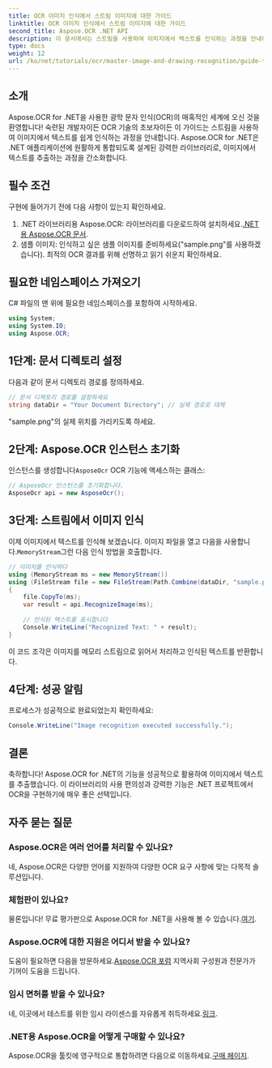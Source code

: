 ```yaml
---
title: OCR 이미지 인식에서 스트림 이미지에 대한 가이드
linktitle: OCR 이미지 인식에서 스트림 이미지에 대한 가이드
second_title: Aspose.OCR .NET API
description: 이 문서에서는 스트림을 사용하여 이미지에서 텍스트를 인식하는 과정을 안내하여 .NET 애플리케이션에 원활하게 통합되도록 합니다. 모든 기술 수준의 개발자에게 적합합니다.
type: docs
weight: 12
url: /ko/net/tutorials/ocr/master-image-and-drawing-recognition/guide-to-image-from-stream/
---
```

## 소개

Aspose.OCR for .NET을 사용한 광학 문자 인식(OCR)의 매혹적인 세계에 오신 것을 환영합니다! 숙련된 개발자이든 OCR 기술의 초보자이든 이 가이드는 스트림을 사용하여 이미지에서 텍스트를 쉽게 인식하는 과정을 안내합니다. Aspose.OCR for .NET은 .NET 애플리케이션에 원활하게 통합되도록 설계된 강력한 라이브러리로, 이미지에서 텍스트를 추출하는 과정을 간소화합니다.

## 필수 조건

구현에 들어가기 전에 다음 사항이 있는지 확인하세요.

1.  .NET 라이브러리용 Aspose.OCR: 라이브러리를 다운로드하여 설치하세요.[.NET용 Aspose.OCR 문서](https://reference.aspose.com/ocr/net/).
2. 샘플 이미지: 인식하고 싶은 샘플 이미지를 준비하세요("sample.png"를 사용하겠습니다). 최적의 OCR 결과를 위해 선명하고 읽기 쉬운지 확인하세요.

## 필요한 네임스페이스 가져오기

C# 파일의 맨 위에 필요한 네임스페이스를 포함하여 시작하세요.

```csharp
using System;
using System.IO;
using Aspose.OCR;
```

## 1단계: 문서 디렉토리 설정

다음과 같이 문서 디렉토리 경로를 정의하세요.

```csharp
// 문서 디렉토리 경로를 설정하세요
string dataDir = "Your Document Directory"; // 실제 경로로 대체
```

"sample.png"의 실제 위치를 가리키도록 하세요.

## 2단계: Aspose.OCR 인스턴스 초기화

 인스턴스를 생성합니다`AsposeOcr` OCR 기능에 액세스하는 클래스:

```csharp
// AsposeOcr 인스턴스를 초기화합니다.
AsposeOcr api = new AsposeOcr();
```

## 3단계: 스트림에서 이미지 인식

 이제 이미지에서 텍스트를 인식해 보겠습니다. 이미지 파일을 열고 다음을 사용합니다.`MemoryStream`그런 다음 인식 방법을 호출합니다.

```csharp
// 이미지를 인식하다
using (MemoryStream ms = new MemoryStream())
using (FileStream file = new FileStream(Path.Combine(dataDir, "sample.png"), FileMode.Open, FileAccess.Read))
{
    file.CopyTo(ms);
    var result = api.RecognizeImage(ms);
    
    // 인식된 텍스트를 표시합니다
    Console.WriteLine("Recognized Text: " + result);
}
```

이 코드 조각은 이미지를 메모리 스트림으로 읽어서 처리하고 인식된 텍스트를 반환합니다.

## 4단계: 성공 알림

프로세스가 성공적으로 완료되었는지 확인하세요:

```csharp
Console.WriteLine("Image recognition executed successfully.");
```

## 결론

축하합니다! Aspose.OCR for .NET의 기능을 성공적으로 활용하여 이미지에서 텍스트를 추출했습니다. 이 라이브러리의 사용 편의성과 강력한 기능은 .NET 프로젝트에서 OCR을 구현하기에 매우 좋은 선택입니다.

## 자주 묻는 질문

### Aspose.OCR은 여러 언어를 처리할 수 있나요?

네, Aspose.OCR은 다양한 언어를 지원하여 다양한 OCR 요구 사항에 맞는 다목적 솔루션입니다.

### 체험판이 있나요?

 물론입니다! 무료 평가판으로 Aspose.OCR for .NET을 사용해 볼 수 있습니다.[여기](https://releases.aspose.com/).

### Aspose.OCR에 대한 지원은 어디서 받을 수 있나요?

 도움이 필요하면 다음을 방문하세요.[Aspose.OCR 포럼](https://forum.aspose.com/c/ocr/16) 지역사회 구성원과 전문가가 기꺼이 도움을 드립니다.

### 임시 면허를 받을 수 있나요?

 네, 이곳에서 테스트를 위한 임시 라이센스를 자유롭게 취득하세요.[링크](https://purchase.conholdate.com/temporary-license/).

### .NET용 Aspose.OCR을 어떻게 구매할 수 있나요?

 Aspose.OCR을 툴킷에 영구적으로 통합하려면 다음으로 이동하세요.[구매 페이지](https://purchase.conholdate.com/buy).